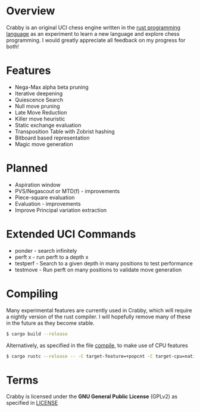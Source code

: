 # Overview
Crabby is an original UCI chess engine written in the [rust programming language](https://www.rust-lang.org/) as an experiment to learn a new language and explore chess programming.
I would greatly appreciate all feedback on my progress for both!

# Features
* Nega-Max alpha beta pruning
* Iterative deepening
* Quiescence Search
* Null move pruning
* Late Move Reduction
* Killer move heuristic
* Static exchange evaluation
* Transposition Table with Zobrist hashing
* Bitboard based representation
* Magic move generation

# Planned
* Aspiration window
* PVS/Negascout or MTD(f) - improvements
* Piece-square evaluation
* Evaluation - improvements
* Improve Principal variation extraction

# Extended UCI Commands
* ponder - search infinitely
* perft x - run perft to a depth x
* testperf - Search to a given depth in many positions to test performance
* testmove - Run perft on many positions to validate move generation

# Compiling
Many experimental features are currently used in Crabby, which will require a nightly version of the rust compiler.
I will hopefully remove many of these in the future as they become stable.
```sh
$ cargo build --release
```
Alternatively, as specified in the file [compile](compile), to make use of CPU features
```sh
$ cargo rustc --release -- -C target-feature=+popcnt -C target-cpu=native
```
# Terms
Crabby is licensed under the **GNU General Public License** (GPLv2) as specified in [LICENSE](LICENSE)
